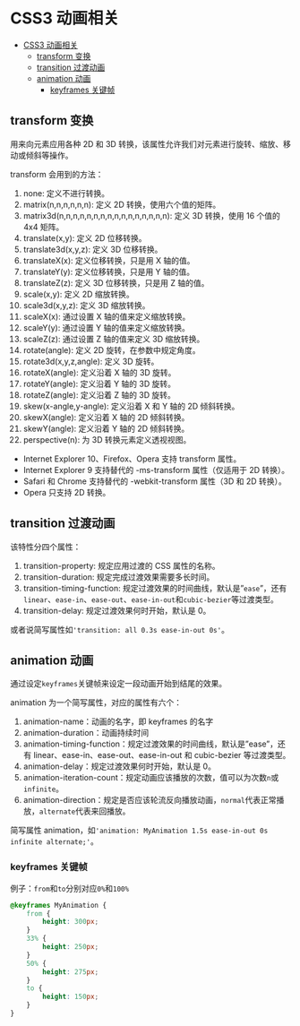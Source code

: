 <!-- imageRoot:css -->

# CSS3 动画相关

<!-- TOC -->

-   [CSS3 动画相关](#css3-动画相关)
    -   [transform 变换](#transform-变换)
    -   [transition 过渡动画](#transition-过渡动画)
    -   [animation 动画](#animation-动画)
        -   [keyframes 关键帧](#keyframes-关键帧)

<!-- /TOC -->

## transform 变换

用来向元素应用各种 2D 和 3D 转换，该属性允许我们对元素进行旋转、缩放、移动或倾斜等操作。

transform 会用到的方法：

1. none: 定义不进行转换。
2. matrix(n,n,n,n,n,n): 定义 2D 转换，使用六个值的矩阵。
3. matrix3d(n,n,n,n,n,n,n,n,n,n,n,n,n,n,n,n): 定义 3D 转换，使用 16 个值的 4x4 矩阵。
4. translate(x,y): 定义 2D 位移转换。
5. translate3d(x,y,z): 定义 3D 位移转换。
6. translateX(x): 定义位移转换，只是用 X 轴的值。
7. translateY(y): 定义位移转换，只是用 Y 轴的值。
8. translateZ(z): 定义 3D 位移转换，只是用 Z 轴的值。
9. scale(x,y): 定义 2D 缩放转换。
10. scale3d(x,y,z): 定义 3D 缩放转换。
11. scaleX(x): 通过设置 X 轴的值来定义缩放转换。
12. scaleY(y): 通过设置 Y 轴的值来定义缩放转换。
13. scaleZ(z): 通过设置 Z 轴的值来定义 3D 缩放转换。
14. rotate(angle): 定义 2D 旋转，在参数中规定角度。
15. rotate3d(x,y,z,angle): 定义 3D 旋转。
16. rotateX(angle): 定义沿着 X 轴的 3D 旋转。
17. rotateY(angle): 定义沿着 Y 轴的 3D 旋转。
18. rotateZ(angle): 定义沿着 Z 轴的 3D 旋转。
19. skew(x-angle,y-angle): 定义沿着 X 和 Y 轴的 2D 倾斜转换。
20. skewX(angle): 定义沿着 X 轴的 2D 倾斜转换。
21. skewY(angle): 定义沿着 Y 轴的 2D 倾斜转换。
22. perspective(n): 为 3D 转换元素定义透视视图。

-   Internet Explorer 10、Firefox、Opera 支持 transform 属性。
-   Internet Explorer 9 支持替代的 -ms-transform 属性（仅适用于 2D 转换）。
-   Safari 和 Chrome 支持替代的 -webkit-transform 属性（3D 和 2D 转换）。
-   Opera 只支持 2D 转换。

## transition 过渡动画

该特性分四个属性：

1. transition-property: 规定应用过渡的 CSS 属性的名称。
2. transition-duration: 规定完成过渡效果需要多长时间。
3. transition-timing-function: 规定过渡效果的时间曲线，默认是”`ease`”，还有`linear`、`ease-in`、`ease-out`、`ease-in-out`和`cubic-bezier`等过渡类型。
4. transition-delay: 规定过渡效果何时开始，默认是 0。

或者说简写属性如`'transition: all 0.3s ease-in-out 0s'`。

## animation 动画

通过设定`keyframes`关键帧来设定一段动画开始到结尾的效果。

animation 为一个简写属性，对应的属性有六个：

1. animation-name：动画的名字，即 keyframes 的名字
2. animation-duration：动画持续时间
3. animation-timing-function：规定过渡效果的时间曲线，默认是”ease”，还有 linear、ease-in、ease-out、ease-in-out 和 cubic-bezier 等过渡类型。
4. animation-delay：规定过渡效果何时开始，默认是 0。
5. animation-iteration-count：规定动画应该播放的次数，值可以为次数`n`或`infinite`。
6. animation-direction：规定是否应该轮流反向播放动画，`normal`代表正常播放，`alternate`代表来回播放。

简写属性 animation，如`'animation: MyAnimation 1.5s ease-in-out 0s infinite alternate;'`。

### keyframes 关键帧

例子：`from`和`to`分别对应`0%`和`100%`

```css
@keyframes MyAnimation {
	from {
		height: 300px;
	}
	33% {
		height: 250px;
	}
	50% {
		height: 275px;
	}
	to {
		height: 150px;
	}
}
```
